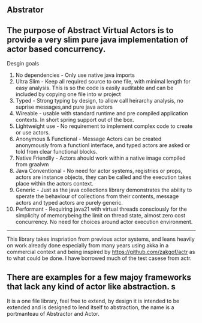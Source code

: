 Abstrator
---
The purpose of Abstract Virtual Actors is to provide a very slim pure java implementation of actor based concurrency.
---

Desgin goals
1. No dependencies  - Only use native java imports
2. Ultra Slim - Keep all required source to one file, with minimal length for easy analysis. This is so the code is easily auditable and can be included by copying one file into w project
3. Typed - Strong typing by design, to allow call heirarchy analysis, no suprise messages,and pure java actors
4. Wireable - usable with standard runtime and pre compiled application contexts. In short spring support out of the box.
5. Lightweight use - No requirement to implement complex code to create or use actors.
6. Anonymous & Functional - Message Actors can be created anonymously from a functionl interface, and typed actors are asked or told from clear functional blocks.
7. Native Friendlly - Actors ahould work within a native image compiled from graalvm
8. Java Conventional - No need for actor systems, registries or props, actors are instance objects, they can be called and the execution takes place within the actors context.
9. Generic - Just as the java collections library demonstrates the ability to sperate the behaviour of collections from their contents, message actors and typed actors are purely generic.
10. Performant - Requiring java21 with virtual threads consciously for the simplicity of memorybeing the limit on thread state, almost zero cost concurrency. No need for choices around actor execution environment.

---
This library takes inspriation from previous actor systems, and leans heavily on work already done especially from many years using akka in a commercial context and being inspired by https://github.com/zakgof/actr as to what could be done. I have borrowed much of the test casese from actr.

There are examples for a few majoy frameworks that lack any kind of actor like abstraction.
s
---
It is a one file library, feel free to extend, by design it is intended to be extended and is designed to lend itself to abstraction, the name is a portmanteau of Abstractor and Actor.
